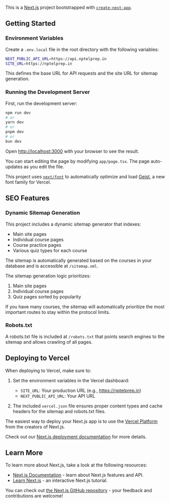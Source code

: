 This is a [Next.js](https://nextjs.org) project bootstrapped with [`create-next-app`](https://nextjs.org/docs/app/api-reference/cli/create-next-app).

## Getting Started

### Environment Variables

Create a `.env.local` file in the root directory with the following variables:

```bash
NEXT_PUBLIC_API_URL=https://api.nptelprep.in
SITE_URL=https://nptelprep.in
```

This defines the base URL for API requests and the site URL for sitemap generation.

### Running the Development Server

First, run the development server:

```bash
npm run dev
# or
yarn dev
# or
pnpm dev
# or
bun dev
```

Open [http://localhost:3000](http://localhost:3000) with your browser to see the result.

You can start editing the page by modifying `app/page.tsx`. The page auto-updates as you edit the file.

This project uses [`next/font`](https://nextjs.org/docs/app/building-your-application/optimizing/fonts) to automatically optimize and load [Geist](https://vercel.com/font), a new font family for Vercel.

## SEO Features

### Dynamic Sitemap Generation

This project includes a dynamic sitemap generator that indexes:
- Main site pages
- Individual course pages
- Course practice pages
- Various quiz types for each course

The sitemap is automatically generated based on the courses in your database and is accessible at `/sitemap.xml`.

The sitemap generation logic prioritizes:
1. Main site pages
2. Individual course pages
3. Quiz pages sorted by popularity

If you have many courses, the sitemap will automatically prioritize the most important routes to stay within the protocol limits.

### Robots.txt

A robots.txt file is included at `/robots.txt` that points search engines to the sitemap and allows crawling of all pages.

## Deploying to Vercel

When deploying to Vercel, make sure to:

1. Set the environment variables in the Vercel dashboard:
   - `SITE_URL`: Your production URL (e.g., https://nptelprep.in)
   - `NEXT_PUBLIC_API_URL`: Your API URL

2. The included `vercel.json` file ensures proper content types and cache headers for the sitemap and robots.txt files.

The easiest way to deploy your Next.js app is to use the [Vercel Platform](https://vercel.com/new?utm_medium=default-template&filter=next.js&utm_source=create-next-app&utm_campaign=create-next-app-readme) from the creators of Next.js.

Check out our [Next.js deployment documentation](https://nextjs.org/docs/app/building-your-application/deploying) for more details.

## Learn More

To learn more about Next.js, take a look at the following resources:

- [Next.js Documentation](https://nextjs.org/docs) - learn about Next.js features and API.
- [Learn Next.js](https://nextjs.org/learn) - an interactive Next.js tutorial.

You can check out [the Next.js GitHub repository](https://github.com/vercel/next.js) - your feedback and contributions are welcome!
